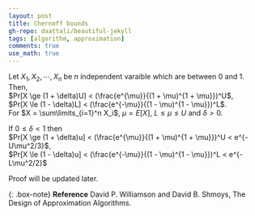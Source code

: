 ```yaml
---
layout: post
title: Chernoff bounds
gh-repo: daattali/beautiful-jekyll
tags: [algorithm, approximation]
comments: true
use_math: true
---
```


Let $X_1, X_2, \cdots, X_n$ be $n$ independent varaible which are between $0$ and $1$.
Then, <br>
$Pr[X \ge (1 + \delta)U] < (\frac{e^{\mu}}{(1 + \mu)^{1 + \mu}})^U$,<br>
$Pr[X \le (1 - \delta)L] < (\frac{e^{-\mu}}{(1 - \mu)^{1 - \mu}})^L$.<br>
For $X = \sum\limits_{i=1}^n X_i$, $\mu = E[X]$, $L \le \mu \le U$ and $\delta > 0$.

If $0 \le \delta < 1$ then <br>
$Pr[X \ge (1 + \delta)u] < (\frac{e^{\mu}}{(1 + \mu)^{1 + \mu}})^U < e^{-U\mu^2/3}$,<br>
$Pr[X \le (1 - \delta)u] < (\frac{e^{-\mu}}{(1 - \mu)^{1 - \mu}})^L < e^{-L\mu^2/2}$<br>

Proof will be updated later.

{: .box-note}
**Reference** David P. Williamson and David B. Shmoys, The Design of Approximation Algorithms.